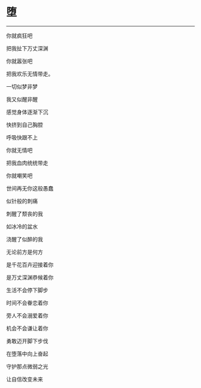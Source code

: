 <!--
 * @Author: 蔡鑫 1058360098@qq.com
 * @Date: 2023-03-22 11:42:54
 * @LastEditors: 蔡鑫 1058360098@qq.com
 * @LastEditTime: 2023-03-22 11:43:16
 * @FilePath: \docsify\docs\articles\poems\p4.md
 * @Description: 这是默认设置,请设置`customMade`, 打开koroFileHeader查看配置 进行设置: https://github.com/OBKoro1/koro1FileHeader/wiki/%E9%85%8D%E7%BD%AE
-->
# 堕
---

你就疯狂吧

把我扯下万丈深渊

你就嚣张吧

把我欢乐无情带走。


一切似梦非梦

我又似醒非醒

感觉身体逐渐下沉

快挤到自己胸腔

呼吸快跟不上


你就无情吧

把我血肉统统带走

你就嘲笑吧

世间再无你这般愚蠢


似针般的刺痛

刺醒了颓丧的我

如冰冷的盆水

浇醒了似醉的我

无论前方是何方

是千花百卉迎接着你

是万丈深渊恭候着你


生活不会停下脚步

时间不会眷恋着你

旁人不会溺爱着你

机会不会谦让着你


勇敢迈开脚下步伐

在堕落中向上奋起

守护那点微弱之光

让自信改变未来